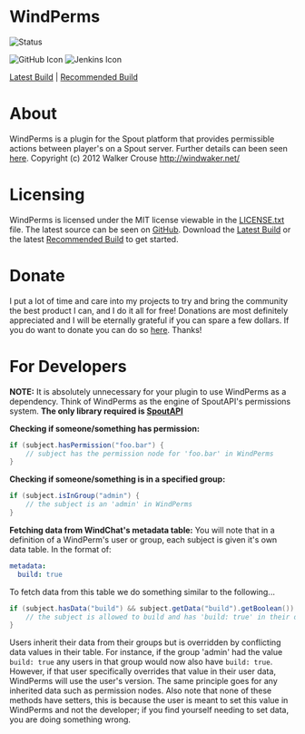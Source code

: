 WindPerms
========
![Status]

![GitHub Icon] ![Jenkins Icon]

[Latest Build] | [Recommended Build]

About
=====
WindPerms is a plugin for the Spout platform that provides permissible actions between player's on a Spout server.
Further details can been seen [here][Home].
Copyright (c) 2012 Walker Crouse <http://windwaker.net/>

Licensing
=========
WindPerms is licensed under the MIT license viewable in the [LICENSE.txt] file.
The latest source can be seen on [GitHub].
Download the [Latest Build] or the latest [Recommended Build] to get started.

Donate
======
I put a lot of time and care into my projects to try and bring the community the best product I can, and I do it all for free! Donations are most definitely appreciated and I will be eternally grateful if you can spare a few dollars.
If you do want to donate you can do so [here][Donate]. Thanks!

For Developers
==============
**NOTE:** It is absolutely unnecessary for your plugin to use WindPerms as a dependency. Think of WindPerms as the engine of SpoutAPI's permissions system. **The only library required is [SpoutAPI]**

**Checking if someone/something has permission:**
```java
if (subject.hasPermission("foo.bar") {
    // subject has the permission node for 'foo.bar' in WindPerms
}
```

**Checking if someone/something is in a specified group:**
```java
if (subject.isInGroup("admin") {
    // the subject is an 'admin' in WindPerms
}
```

**Fetching data from WindChat's metadata table:**
You will note that in a definition of a WindPerm's user or group, each subject is given it's own data table. In the format of:
```yaml
metadata:
  build: true
```
To fetch data from this table we do something similar to the following...
```java
if (subject.hasData("build") && subject.getData("build").getBoolean()) {
    // the subject is allowed to build and has 'build: true' in their data table
}
```

Users inherit their data from their groups but is overridden by conflicting data values in their table. For instance, if the group 'admin' had the value `build: true` any users in that group would now also have `build: true`. However, if that user specifically overrides that value in their user data, WindPerms will use the user's version. The same principle goes for any inherited data such as permission nodes. Also note that none of these methods have setters, this is because the user is meant to set this value in WindPerms and not the developer; if you find yourself needing to set data, you are doing something wrong.

[Status]: http://build.spout.org/job/WindPerms/badge/icon/
[GitHub Icon]: http://forums.spout.org/attachments/github-png.1022/
[Jenkins Icon]: http://forums.spout.org/attachments/jenkins-png.1023/
[Latest Build]: http://build.spout.org/job/WindPerms/lastSuccessfulBuild/
[Recommended Build]: http://build.spout.org/job/WindPerms/Recommended/
[Home]: http://forums.spout.org/threads/2004/
[LICENSE.txt]: http://github.com/W1ndwaker/WindPerms/LICENSE.txt/
[GitHub]: http://github.com/W1ndwaker/WindPerms/
[Donate]: https://www.paypal.com/us/cgi-bin/webscr?cmd=_flow&SESSION=4TN0_fr0Gi-575SxsOoYeRENqYWhhKsx4GwKTY1SrhwQTXOFbAeTG1uQ_PG&dispatch=5885d80a13c0db1f8e263663d3faee8db02a037e263542f58098410815cf7df7
[SpoutAPI]: https://github.com/SpoutDev/SpoutAPI